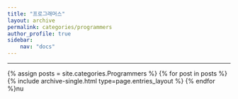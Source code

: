 ```yaml
---
title: "프로그래머스"
layout: archive
permalink: categories/programmers
author_profile: true
sidebar:
    nav: "docs"
---
```




***

{% assign posts = site.categories.Programmers %}
{% for post in posts %} {% include archive-single.html type=page.entries_layout %} {% endfor %}nu